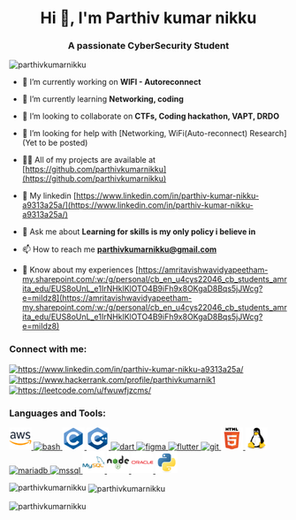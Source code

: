 <h1 align="center">Hi 👋, I'm Parthiv kumar nikku</h1>
<h3 align="center">A passionate CyberSecurity Student</h3>

<p align="left"> <img src="https://komarev.com/ghpvc/?username=parthivkumarnikku&label=Profile%20views&color=0e75b6&style=flat" alt="parthivkumarnikku" /> </p>



- 🔭 I’m currently working on **WIFI - Autoreconnect**

- 🌱 I’m currently learning **Networking, coding**

- 👯 I’m looking to collaborate on **CTFs, Coding hackathon, VAPT, DRDO**

- 🤝 I’m looking for help with [Networking, WiFi(Auto-reconnect) Research](Yet to be posted)

- 👨‍💻 All of my projects are available at [https://github.com/parthivkumarnikku](https://github.com/parthivkumarnikku)

- 📝 My linkedin [https://www.linkedin.com/in/parthiv-kumar-nikku-a9313a25a/](https://www.linkedin.com/in/parthiv-kumar-nikku-a9313a25a/)

- 💬 Ask me about **Learning for skills is my only policy i believe in**

- 📫 How to reach me **parthivkumarnikku@gmail.com**

- 📄 Know about my experiences [https://amritavishwavidyapeetham-my.sharepoint.com/:w:/g/personal/cb_en_u4cys22046_cb_students_amrita_edu/EUS8oUnL_e1IrNHklKlOTO4B9iFh9x8OKgaD8Bqs5jJWcg?e=miIdz8](https://amritavishwavidyapeetham-my.sharepoint.com/:w:/g/personal/cb_en_u4cys22046_cb_students_amrita_edu/EUS8oUnL_e1IrNHklKlOTO4B9iFh9x8OKgaD8Bqs5jJWcg?e=miIdz8)

<h3 align="left">Connect with me:</h3>
<p align="left">
<a href="https://linkedin.com/in/https://www.linkedin.com/in/parthiv-kumar-nikku-a9313a25a/" target="blank"><img align="center" src="https://raw.githubusercontent.com/rahuldkjain/github-profile-readme-generator/master/src/images/icons/Social/linked-in-alt.svg" alt="https://www.linkedin.com/in/parthiv-kumar-nikku-a9313a25a/" height="30" width="40" /></a>
<a href="https://www.hackerrank.com/https://www.hackerrank.com/profile/parthivkumarnik1" target="blank"><img align="center" src="https://raw.githubusercontent.com/rahuldkjain/github-profile-readme-generator/master/src/images/icons/Social/hackerrank.svg" alt="https://www.hackerrank.com/profile/parthivkumarnik1" height="30" width="40" /></a>
<a href="https://www.leetcode.com/https://leetcode.com/u/fwuwfjzcms/" target="blank"><img align="center" src="https://raw.githubusercontent.com/rahuldkjain/github-profile-readme-generator/master/src/images/icons/Social/leet-code.svg" alt="https://leetcode.com/u/fwuwfjzcms/" height="30" width="40" /></a>
</p>

<h3 align="left">Languages and Tools:</h3>
<p align="left"> <a href="https://aws.amazon.com" target="_blank" rel="noreferrer"> <img src="https://raw.githubusercontent.com/devicons/devicon/master/icons/amazonwebservices/amazonwebservices-original-wordmark.svg" alt="aws" width="40" height="40"/> </a> <a href="https://www.gnu.org/software/bash/" target="_blank" rel="noreferrer"> <img src="https://www.vectorlogo.zone/logos/gnu_bash/gnu_bash-icon.svg" alt="bash" width="40" height="40"/> </a> <a href="https://www.cprogramming.com/" target="_blank" rel="noreferrer"> <img src="https://raw.githubusercontent.com/devicons/devicon/master/icons/c/c-original.svg" alt="c" width="40" height="40"/> </a> <a href="https://www.w3schools.com/cpp/" target="_blank" rel="noreferrer"> <img src="https://raw.githubusercontent.com/devicons/devicon/master/icons/cplusplus/cplusplus-original.svg" alt="cplusplus" width="40" height="40"/> </a> <a href="https://dart.dev" target="_blank" rel="noreferrer"> <img src="https://www.vectorlogo.zone/logos/dartlang/dartlang-icon.svg" alt="dart" width="40" height="40"/> </a> <a href="https://www.figma.com/" target="_blank" rel="noreferrer"> <img src="https://www.vectorlogo.zone/logos/figma/figma-icon.svg" alt="figma" width="40" height="40"/> </a> <a href="https://flutter.dev" target="_blank" rel="noreferrer"> <img src="https://www.vectorlogo.zone/logos/flutterio/flutterio-icon.svg" alt="flutter" width="40" height="40"/> </a> <a href="https://git-scm.com/" target="_blank" rel="noreferrer"> <img src="https://www.vectorlogo.zone/logos/git-scm/git-scm-icon.svg" alt="git" width="40" height="40"/> </a> <a href="https://www.w3.org/html/" target="_blank" rel="noreferrer"> <img src="https://raw.githubusercontent.com/devicons/devicon/master/icons/html5/html5-original-wordmark.svg" alt="html5" width="40" height="40"/> </a> <a href="https://www.linux.org/" target="_blank" rel="noreferrer"> <img src="https://raw.githubusercontent.com/devicons/devicon/master/icons/linux/linux-original.svg" alt="linux" width="40" height="40"/> </a> <a href="https://mariadb.org/" target="_blank" rel="noreferrer"> <img src="https://www.vectorlogo.zone/logos/mariadb/mariadb-icon.svg" alt="mariadb" width="40" height="40"/> </a> <a href="https://www.microsoft.com/en-us/sql-server" target="_blank" rel="noreferrer"> <img src="https://www.svgrepo.com/show/303229/microsoft-sql-server-logo.svg" alt="mssql" width="40" height="40"/> </a> <a href="https://www.mysql.com/" target="_blank" rel="noreferrer"> <img src="https://raw.githubusercontent.com/devicons/devicon/master/icons/mysql/mysql-original-wordmark.svg" alt="mysql" width="40" height="40"/> </a> <a href="https://nodejs.org" target="_blank" rel="noreferrer"> <img src="https://raw.githubusercontent.com/devicons/devicon/master/icons/nodejs/nodejs-original-wordmark.svg" alt="nodejs" width="40" height="40"/> </a> <a href="https://www.oracle.com/" target="_blank" rel="noreferrer"> <img src="https://raw.githubusercontent.com/devicons/devicon/master/icons/oracle/oracle-original.svg" alt="oracle" width="40" height="40"/> </a> <a href="https://www.python.org" target="_blank" rel="noreferrer"> <img src="https://raw.githubusercontent.com/devicons/devicon/master/icons/python/python-original.svg" alt="python" width="40" height="40"/> </a> </p>

<p><img align="left" src="https://github-readme-stats.vercel.app/api/top-langs?username=parthivkumarnikku&show_icons=true&locale=en&layout=compact" alt="parthivkumarnikku" /></p>

<p>&nbsp;<img align="center" src="https://github-readme-stats.vercel.app/api?username=parthivkumarnikku&show_icons=true&locale=en" alt="parthivkumarnikku" /></p>

<p><img align="center" src="https://github-readme-streak-stats.herokuapp.com/?user=parthivkumarnikku&" alt="parthivkumarnikku" /></p>

